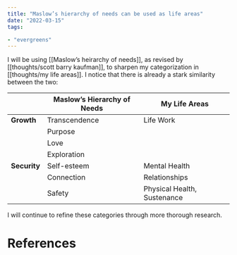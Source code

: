 ```yaml
---
title: "Maslow’s hierarchy of needs can be used as life areas"
date: "2022-03-15"
tags:

- "evergreens"
---
```


I will be using [[Maslow’s heirarchy of needs]], as revised by [[thoughts/scott barry kaufman]], to sharpen my categorization in [[thoughts/my life areas]]. I notice that there is already a stark similarity between the two:

|              | **Maslow’s Hierarchy of Needs** | **My Life Areas**           |
| ------------ | ------------------------------- | --------------------------- |
| **Growth**   | Transcendence                   | Life Work                   |
|              | Purpose                         |                             |
|              | Love                            |                             |
|              | Exploration                     |                             |
| **Security** | Self-esteem                     | Mental Health               |
|              | Connection                      | Relationships               |
|              | Safety                          | Physical Health, Sustenance |

I will continue to refine these categories through more thorough research.

# References
